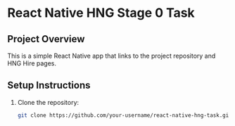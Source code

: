 # React Native HNG Stage 0 Task

## Project Overview
This is a simple React Native app that links to the project repository and HNG Hire pages.

## Setup Instructions
1. Clone the repository:
   ```sh
   git clone https://github.com/your-username/react-native-hng-task.git

